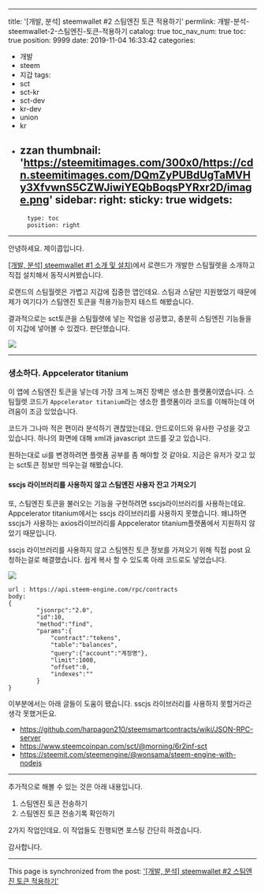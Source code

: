 
---
title: '[개발, 분석] steemwallet #2 스팀엔진 토큰 적용하기'
permlink: 개발-분석-steemwallet-2-스팀엔진-토큰-적용하기
catalog: true
toc_nav_num: true
toc: true
position: 9999
date: 2019-11-04 16:33:42
categories:
- 개발
- steem
- 지갑
tags:
- sct
- sct-kr
- sct-dev
- kr-dev
- union
- kr
- zzan
thumbnail: 'https://steemitimages.com/300x0/https://cdn.steemitimages.com/DQmZyPUBdUgTaMVHy3XfvwnS5CZWJiwiYEQbBoqsPYRxr2D/image.png'
sidebar:
    right:
        sticky: true
widgets:
    -
        type: toc
        position: right
---


안녕하세요. 제이콥입니다.

[[개발, 분석] steemwallet #1 소개 및 설치)](https://www.steemcoinpan.com/sct/@jacobyu/steemwallet-1)에서 로랜드가 개발한 스팀월렛을 소개하고 직접 설치해서 동작시켜봤습니다.

로랜드의 스팀월렛은 가볍고 지갑에 집중한 앱인데요. 스팀과 스달만 지원했었기 때문에 제가 여기다가 스팀엔진 토큰을 적용가능한지 테스트 해봤습니다. 

결과적으로는 sct토큰을 스팀월렛에 넣는 작업을 성공했고, 충분히 스팀엔진 기능들을 이 지갑에 넣어볼 수 있겠다. 판단했습니다.

![](https://steemitimages.com/300x0/https://cdn.steemitimages.com/DQmZyPUBdUgTaMVHy3XfvwnS5CZWJiwiYEQbBoqsPYRxr2D/image.png)

---

### 생소하다. Appcelerator titanium

이 앱에 스팀엔진 토큰을 넣는데 가장 크게 느껴진 장벽은 생소한 플랫폼이였습니다. 스팀월렛 코드가 `Appcelerator titanium`라는 생소한 플랫폼이라 코드를 이해하는데 어려움이 조금 있었습니다. 

코드가 그나마 적은 편이라 분석하기 괜찮았는데요. 안드로이드와 유사한 구성을 갖고 있습니다. 하나의 화면에 대해 xml과 javascript 코드를 갖고 있습니다.

원하는대로 ui를 변경하려면 플랫폼 공부를 좀 해야할 것 같아요. 지금은 유저가 갖고 있는 sct토큰 정보만 띄우는걸 해봤습니다.

#### sscjs 라이브러리를 사용하지 않고 스팀엔진 사용자 잔고 가져오기


또, 스팀엔진 토큰을 불러오는 기능을 구현하려면 sscjs라이브러리를 사용하는데요. Appcelerator titanium에서는 sscjs 라이브러리를 사용하지 못했습니다. 왜냐하면 sscjs가 사용하는 axios라이브러리를 Appcelerator titanium플랫폼에서 지원하지 않았기 때문입니다.

sscjs 라이브러리를 사용하지 않고 스팀엔진 토큰 정보를 가져오기 위해 직접 post 요청하는걸로 해결했습니다. 쉽게 복사 할 수 있도록 아래 코드로도 넣었습니다.

![](https://cdn.steemitimages.com/DQmQCtEv2dqKWSyxTkLvDeeSYfNZMCNAoY5jDJMTqYtaJyq/image.png)

```
url : https://api.steem-engine.com/rpc/contracts
body:
{
        "jsonrpc":"2.0",
        "id":10,
        "method":"find",
        "params":{
            "contract":"tokens",
            "table":"balances",
            "query":{"account":"계정명"},
            "limit":1000,
            "offset":0,
            "indexes":""
        }
}
```

이부분에서는 아래 글들이 도움이 됐습니다. sscjs 라이브러리를 사용하지 못할거라곤 생각 못했거든요.

* https://github.com/harpagon210/steemsmartcontracts/wiki/JSON-RPC-server
* https://www.steemcoinpan.com/sct/@morning/6r2inf-sct
* https://steemit.com/steemengine/@wonsama/steem-engine-with-nodejs

----

추가적으로 해볼 수 있는 것은 아래 내용입니다.

1. 스팀엔진 토큰 전송하기
2. 스팀엔진 토큰 전송기록 확인하기

2가지 작업인데요. 
이 작업들도 진행되면 포스팅 간단히 하겠습니다.



감사합니다.

- - -

This page is synchronized from the post: ['[개발, 분석] steemwallet #2 스팀엔진 토큰 적용하기'](https://steempeak.com/@jacobyu/steemwallet-2)
